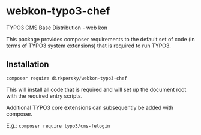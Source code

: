 # webkon-typo3-chef
TYPO3 CMS Base Distribution - web kon

This package provides composer requirements to the default set of code
(in terms of TYPO3 system extensions) that is required to run TYPO3.

## Installation

`composer require dirkpersky/webkon-typo3-chef`

This will install all code that is required and will set up the document root
with the required entry scripts.

Additional TYPO3 core extensions can subsequently be added with composer.

E.g.: `composer require typo3/cms-felogin` 
